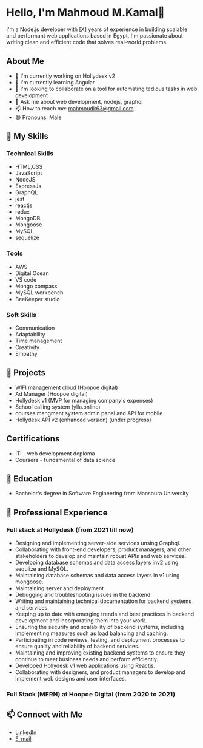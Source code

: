 # Hello, I'm Mahmoud M.Kamal👋

I'm a Node.js developer with [X] years of experience in building scalable and performant web applications based in Egypt. I'm passionate about writing clean and efficient code that solves real-world problems.

## About Me

- 🔭 I'm currently working on Hollydesk v2
- 🌱 I'm currently learning Angular
- 👯 I'm looking to collaborate on a tool for automating tedious tasks in web development
- 💬 Ask me about web development, nodejs, graphql
- 📫 How to reach me: mahmoudk63@gmail.com
- 😄 Pronouns: Male

## 🚀 My Skills

### Technical Skills

- HTML,CSS
- JavaScript
- NodeJS
- ExpressJs
- GraphQL
- jest
- reactjs
- redux
- MongoDB
- Mongoose
- MySQL
- sequelize

### Tools
- AWS
- Digital Ocean
- VS code
- Mongo compass
- MySQL workbench
- BeeKeeper studio 


### Soft Skills

- Communication
- Adaptability
- Time management
- Creativity
- Empathy


## 📝 Projects

- WIFI management cloud (Hoopoe digital)
- Ad Manager (Hoopoe digital)
- Hollydesk v1 (MVP for managing company's expenses)
- School calling system (ylla.online)
- courses mangment system admin panel and API for mobile
- Hollydesk API v2 (enhanced version) (under progress)


##  Certifications

- ITI - web development deploma
- Coursera - fundamental of data science

## 🌱 Education

- Bachelor's degree in Software Engineering from Mansoura University

## 💼 Professional Experience

### Full stack at Hollydesk (from 2021 till now)

- Designing and implementing server-side services unsing Graphql.
- Collaborating with front-end developers, product managers, and other stakeholders to develop and maintain robust APIs and web services.
- Developing database schemas and data access layers inv2 using sequlize and MySQL.
- Maintaining database schemas and data access layers in v1 using mongoose.
- Maintaining server and deployment
- Debugging and troubleshooting issues in the backend 
- Writing and maintaining technical documentation for backend systems and services.
- Keeping up to date with emerging trends and best practices in backend development and incorporating them into your work.
- Ensuring the security and scalability of backend systems, including implementing measures such as load balancing and caching.
- Participating in code reviews, testing, and deployment processes to ensure quality and reliability of backend services.
- Maintaining and improving existing backend systems to ensure they continue to meet business needs and perform efficiently.
- Developed Hollydesk v1 web applications using Reactjs.
- Collaborating with designers, and product managers to develop and implement web designs and user interfaces.

### Full Stack (MERN) at Hoopoe Digital (from 2020 to 2021)



## 📫 Connect with Me

- [LinkedIn](https://www.linkedin.com/in/mahmoudmk/)
- [E-mail](mailto://mahmoudk63@gmail.com)
